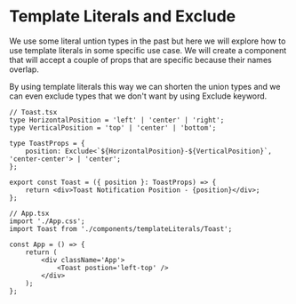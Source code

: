 # **Template Literals and Exclude**

We use some literal untion types in the past but here we will explore how to use template literals in some specific use case. We will create a component that will accept a couple of props that are specific because their names overlap.

By using template literals this way we can shorten the union types and we can even exclude types that we don't want by using Exclude keyword.

```tsx
// Toast.tsx
type HorizontalPosition = 'left' | 'center' | 'right';
type VerticalPosition = 'top' | 'center' | 'bottom';

type ToastProps = {
	position: Exclude<`${HorizontalPosition}-${VerticalPosition}`, 'center-center'> | 'center';
};

export const Toast = ({ position }: ToastProps) => {
	return <div>Toast Notification Position - {position}</div>;
};

// App.tsx
import './App.css';
import Toast from './components/templateLiterals/Toast';

const App = () => {
	return (
		<div className='App'>
			<Toast postion='left-top' />
		</div>
	);
};
```
